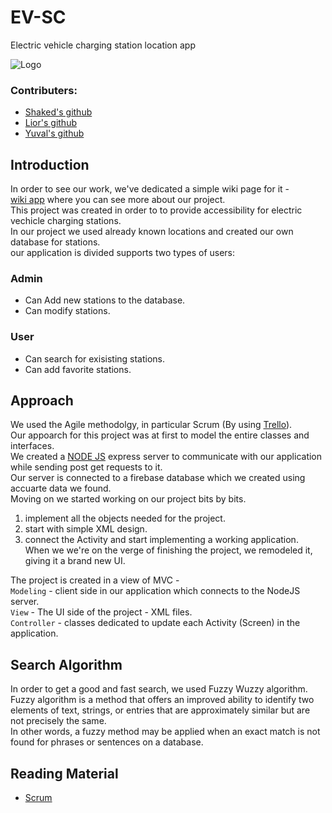 # EV-SC
Electric vehicle charging station location app

![Logo](https://user-images.githubusercontent.com/73894107/212471151-60c35a79-c509-49da-80b0-ff368ce6de34.png)

### Contributers: 

* [Shaked's github](https://github.com/20shaked20)
* [Lior's github](https://github.com/liornagar799)
* [Yuval's github](https://github.com/YuvalBubnovsky)

## Introduction
In order to see our work, we've dedicated a simple wiki page for it - </br>
[wiki app](https://github.com/20shaked20/EV-SC/wiki) where you can see more about our project. </br>
This project was created in order to to provide accessibility for electric vechicle charging stations. </br>
In our project we used already known locations and created our own database for stations. </br>
our application is divided supports two types of users: </br>
### Admin
* Can Add new stations to the database. </br>
* Can modify stations. </br>
### User
* Can search for exisisting stations. </br>
* Can add favorite stations. </br>


## Approach
We used the Agile methodolgy, in particular Scrum (By using [Trello](https://www.googleadservices.com/pagead/aclk?sa=L&ai=DChcSEwj9nNX_hsf8AhVKn9UKHVlrD00YABAAGgJ3cw&ohost=www.google.com&cid=CAESbOD2oQoQKLGiVC_4y3WTu3qcmqBP_Lk5_aNd4mEmrmSd7_Ofutytrnj-teGZZCnMNpISLhBT8qGa46Pmak96B-gtiUDrcFk3Tbk82E643haEgk0ETpRUz-RXRGlW6jOud4zB35Vil3QJx3sWhA&sig=AOD64_0a9TKqqI8Pci6TUr8_LRExrLLbbw&q&adurl&ved=2ahUKEwje4M__hsf8AhXnQaQEHddNDR4Q0Qx6BAgKEAE)). </br>
Our appoarch for this project was at first to model the entire classes and interfaces. </br>
We created a [NODE JS](https://github.com/20shaked20/EV-SC-API) express server to communicate with our application while sending post get requests to it.</br>
Our server is connected to a firebase database which we created using accuarte data we found. </br>
Moving on we started working on our project bits by bits. </br>
1. implement all the objects needed for the project.</br>
2. start with simple XML design. </br>
3. connect the Activity and start implementing a working application. </br>
When we we're on the verge of finishing the project, we remodeled it, giving it a brand new UI. </br>

The project is created in a view of MVC - </br>
```Modeling```  - client side in our application which connects to the NodeJS server.</br>
```View```  - The UI side of the project - XML files.</br>
```Controller```  - classes dedicated to update each Activity (Screen) in the application. </br>


## Search Algorithm
In order to get a good and fast search, we used Fuzzy Wuzzy algorithm. </br>
Fuzzy algorithm is a method that offers an improved ability to identify two elements of text, strings, or entries that are approximately similar but are not precisely the same. </br>
In other words, a fuzzy method may be applied when an exact match is not found for phrases or sentences on a database.</br>

## Reading Material
* [Scrum](https://en.wikipedia.org/wiki/Scrum_(software_development))
